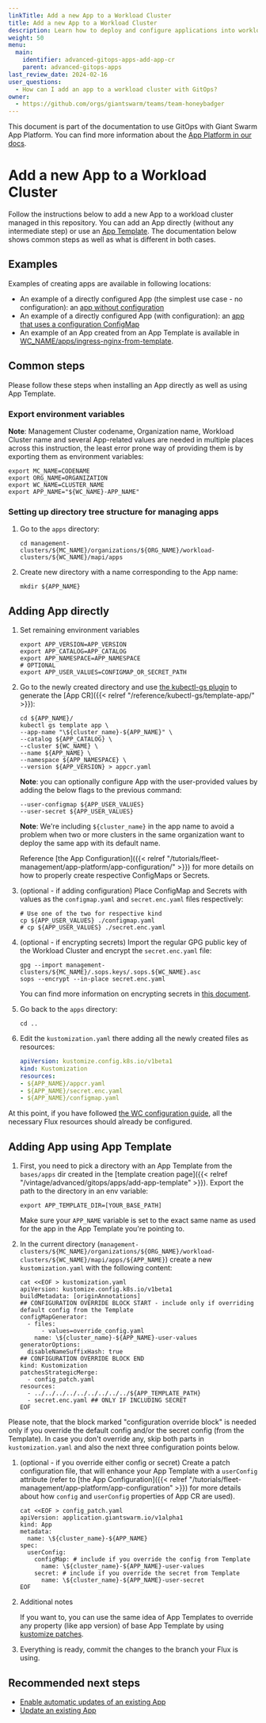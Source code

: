```yaml
---
linkTitle: Add a new App to a Workload Cluster
title: Add a new App to a Workload Cluster
description: Learn how to deploy and configure applications into workload clusters using GitOps.
weight: 50
menu:
  main:
    identifier: advanced-gitops-apps-add-app-cr
    parent: advanced-gitops-apps
last_review_date: 2024-02-16
user_questions:
  - How can I add an app to a workload cluster with GitOps?
owner:
  - https://github.com/orgs/giantswarm/teams/team-honeybadger
---
```


This document is part of the documentation to use GitOps with Giant Swarm App Platform. You can find more information about the [App Platform in our docs](/platform-overview/app-platform/).

# Add a new App to a Workload Cluster

Follow the instructions below to add a new App to a workload cluster managed in this repository. You can add an App directly (without any intermediate step) or use an [App Template](/advanced/gitops/apps/advanced-gitops-apps-add-app-template). The documentation below shows common steps as well as what is different in both cases.

## Examples

Examples of creating apps are available in following locations:

- An example of a directly configured App (the simplest use case - no configuration): an [app without configuration](https://github.com/giantswarm/gitops-template/tree/main//management-clusters/MC_NAME/organizations/ORG_NAME/workload-clusters/WC_NAME/apps/hello-world/)
- An example of a directly configured App (with configuration): an [app that uses a configuration ConfigMap](https://github.com/giantswarm/gitops-template/tree/main//management-clusters/MC_NAME/organizations/ORG_NAME/workload-clusters/WC_NAME/apps/ingress-nginx/)
- An example of an App created from an App Template is available in [WC_NAME/apps/ingress-nginx-from-template](https://github.com/giantswarm/gitops-template/tree/main//management-clusters/MC_NAME/organizations/ORG_NAME/workload-clusters/WC_NAME/apps/ingress-nginx-from-template/).

## Common steps

Please follow these steps when installing an App directly as well as using App Template.

### Export environment variables

__Note__: Management Cluster codename, Organization name, Workload Cluster name and several App-related values are needed in multiple places across this instruction, the least error prone way of providing them is by exporting them as environment variables:

```nohighlight
export MC_NAME=CODENAME
export ORG_NAME=ORGANIZATION
export WC_NAME=CLUSTER_NAME
export APP_NAME="${WC_NAME}-APP_NAME"
```

### Setting up directory tree structure for managing apps

1. Go to the `apps` directory:

    ```nohighlight
    cd management-clusters/${MC_NAME}/organizations/${ORG_NAME}/workload-clusters/${WC_NAME}/mapi/apps
    ```

2. Create new directory with a name corresponding to the App name:

    ```nohighlight
    mkdir ${APP_NAME}
    ```

## Adding App directly

1. Set remaining environment variables

    ```nohighlight
    export APP_VERSION=APP_VERSION
    export APP_CATALOG=APP_CATALOG
    export APP_NAMESPACE=APP_NAMESPACE
    # OPTIONAL
    export APP_USER_VALUES=CONFIGMAP_OR_SECRET_PATH
    ```

2. Go to the newly created directory and use [the kubectl-gs plugin](https://github.com/giantswarm/kubectl-gs) to generate the [App CR]({{< relref "/reference/kubectl-gs/template-app/" >}}):

    ```nohighlight
    cd ${APP_NAME}/
    kubectl gs template app \
    --app-name "\${cluster_name}-${APP_NAME}" \
    --catalog ${APP_CATALOG} \
    --cluster ${WC_NAME} \
    --name ${APP_NAME} \
    --namespace ${APP_NAMESPACE} \
    --version ${APP_VERSION} > appcr.yaml
    ```

    __Note__: you can optionally configure App with the user-provided values by adding the below flags to the previous command:

    ```nohighlight
    --user-configmap ${APP_USER_VALUES}
    --user-secret ${APP_USER_VALUES}
    ```

    __Note__: We're including `${cluster_name}` in the app name to avoid a problem when two or more clusters in the same organization want to deploy the same app with its default name.

    Reference [the App Configuration]({{< relref "/tutorials/fleet-management/app-platform/app-configuration/" >}}) for more details on how to properly create respective ConfigMaps or Secrets.

3. (optional - if adding configuration) Place ConfigMap and Secrets with values as the `configmap.yaml` and `secret.enc.yaml` files respectively:

    ```nohighlight
    # Use one of the two for respective kind
    cp ${APP_USER_VALUES} ./configmap.yaml
    # cp ${APP_USER_VALUES} ./secret.enc.yaml
    ```

4. (optional - if encrypting secrets) Import the regular GPG public key of the Workload Cluster and encrypt the `secret.enc.yaml` file:

    ```nohighlight
    gpg --import management-clusters/${MC_NAME}/.sops.keys/.sops.${WC_NAME}.asc
    sops --encrypt --in-place secret.enc.yaml
    ```

    You can find more information on encrypting secrets in [this document](https://github.com/giantswarm/gitops-template/blob/main/docs/add_mc.md#flux-gpg-master-key-pair).

5. Go back to the `apps` directory:

    ```nohighlight
    cd ..
    ```

6. Edit the `kustomization.yaml` there adding all the newly created files as resources:

    ```yaml
    apiVersion: kustomize.config.k8s.io/v1beta1
    kind: Kustomization
    resources:
    - ${APP_NAME}/appcr.yaml
    - ${APP_NAME}/secret.enc.yaml
    - ${APP_NAME}/configmap.yaml
    ```

  At this point, if you have followed [the WC configuration guide](/advanced/gitops/manage-workload-clusters), all the necessary Flux resources should already be configured.

## Adding App using App Template

1. First, you need to pick a directory with an App Template from the `bases/apps` dir created in the [template creation page]({{< relref "/vintage/advanced/gitops/apps/add-app-template" >}}). Export the path to the directory in an env variable:

    ```nohighlight
    export APP_TEMPLATE_DIR=[YOUR_BASE_PATH]
    ```

    Make sure your `APP_NAME` variable is set to the exact same name as used for the app in the App Template you're pointing to.

2. In the current directory (`management-clusters/${MC_NAME}/organizations/${ORG_NAME}/workload-clusters/${WC_NAME}/mapi/apps/${APP_NAME}`) create a new `kustomization.yaml` with the following content:

    ```nohighlight
    cat <<EOF > kustomization.yaml
    apiVersion: kustomize.config.k8s.io/v1beta1
    buildMetadata: [originAnnotations]
    ## CONFIGURATION OVERRIDE BLOCK START - include only if overriding default config from the Template
    configMapGenerator:
      - files:
          - values=override_config.yaml
        name: \${cluster_name}-${APP_NAME}-user-values
    generatorOptions:
      disableNameSuffixHash: true
    ## CONFIGURATION OVERRIDE BLOCK END
    kind: Kustomization
    patchesStrategicMerge:
      - config_patch.yaml
    resources:
      - ../../../../../../../../../${APP_TEMPLATE_PATH}
      - secret.enc.yaml ## ONLY IF INCLUDING SECRET
    EOF
    ```

Please note, that the block marked "configuration override block" is needed only if you override the default config and/or the secret config (from the Template). In case you don't override any, skip both parts in `kustomization.yaml` and also the next three configuration points below.

1. (optional - if you override either config or secret) Create a patch configuration file, that will enhance your App Template with a `userConfig` attribute (refer to [the App Configuration]({{< relref "/tutorials/fleet-management/app-platform/app-configuration" >}}) for more details about how `config` and `userConfig` properties of App CR are used).

    ```nohighlight
    cat <<EOF > config_patch.yaml
    apiVersion: application.giantswarm.io/v1alpha1
    kind: App
    metadata:
      name: \${cluster_name}-${APP_NAME}
    spec:
      userConfig:
        configMap: # include if you override the config from Template
          name: \${cluster_name}-${APP_NAME}-user-values
        secret: # include if you override the secret from Template
          name: \${cluster_name}-${APP_NAME}-user-secret
    EOF
    ```

2. Additional notes

    If you want to, you can use the same idea of App Templates to override any property (like app version) of base App Template by using [kustomize patches](https://kubectl.docs.kubernetes.io/references/kustomize/kustomization/patches/).

3. Everything is ready, commit the changes to the branch your Flux is using.

## Recommended next steps

- [Enable automatic updates of an existing App](/advanced/gitops/apps/automatic_updates_appcr/)
- [Update an existing App](/advanced/gitops/apps/update_appcr/)
